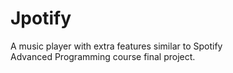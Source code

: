 # Jpotify
A music player with extra features similar to Spotify  
Advanced Programming course final project.
